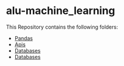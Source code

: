 # alu-machine_learning

This Repository contains the following folders:
- [Pandas](https://github.com/MohamedAYasin/alu-machine_learning/tree/main/pipeline/pandas)
- [Apis](https://github.com/MohamedAYasin/alu-machine_learning/tree/main/pipeline/apis)
- [Databases](https://github.com/MohamedAYasin/alu-machine_learning/tree/main/pipeline/databases)
- [Databases](https://github.com/MohamedAYasin/alu-machine_learning/tree/main/pipeline/data_augmentation)


